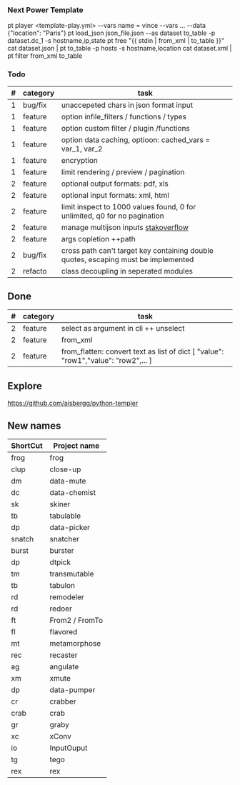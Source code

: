 
### Next Power Template
pt player <template-play.yml> --vars name = vince  --vars ... --data {"location": "Paris"}
pt load_json json_file.json --as dataset to_table -p dataset.dc_1 -s hostname,ip,state
pt free "{{ stdin | from_xml | to_table }}"
cat dataset.json | pt to_table -p hosts -s hostname,location
cat dataset.xml | pt filter from_xml to_table

### Todo
| #         | category    |   task |
|------------------|-------|--------|
 1 | bug/fix    | unaccepeted chars in json format input
 1 | feature    | option infile_filters / functions / types
 1 | feature    | option custom filter / plugin /functions
 1 | feature    | option data caching, optioon: cached_vars = var_1, var_2
 1 | feature    | encryption
 1 | feature    | limit rendering / preview / pagination
 2 | feature    | optional output formats: pdf, xls
 2 | feature    | optional input formats: xml, html
 2 | feature    | limit inspect to 1000 values found, 0 for unlimited, q0 for no pagination
 2 | feature    | manage multijson inputs [stakoverflow](https://stackoverflow.com/questions/27907633/w-to-extract-multiple-json-objects-from-one-file)
 2 | feature    | args copletion ++path
 2 | bug/fix    | cross path can't target key containing double quotes, escaping must be implemented
 2 | refacto    | class decoupling in seperated modules


## Done
| #         | category    |   task |
|------------------|-------|--------|
 2 | feature    | select as argument in cli ++ unselect
 2 | feature    | from_xml
 2 | feature    | from_flatten: convert text as list of dict [ "value": "row1","value": "row2",... ]


## Explore

https://github.com/aisbergg/python-templer

## New names

| ShortCut	|	Project name                |
|-----------|-------------------------------|
|	frog    |	frog
|	clup    |	close-up
|	dm 		|	data-mute
|	dc 		|	data-chemist
|	sk      |	skiner
|	tb 		|	tabulable
|	dp 		|	data-picker
|	snatch  |	snatcher
|	burst   |	burster
|	dp 		|	dtpick
|	tm 		|	transmutable
|	tb 		|	tabulon
|	rd 		|	remodeler
|	rd 		|	redoer
|	ft 		|	From2 / FromTo
|	fl 		|	flavored
|	mt 		|	metamorphose
|	rec 	|	recaster
|	ag 		|	angulate
|	xm 		|	xmute
|	dp 		|	data-pumper
|	cr		|	crabber
|	crab	|	crab
|	gr		|	graby
|	xc		|	xConv
|	io		|	InputOuput
|	tg		|	tego
|	rex		|	rex